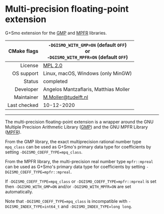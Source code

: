# Multi-precision floating-point extension

G+Smo extension for the [GMP](https://gmplib.org) and [MPFR](https://www.mpfr.org) libraries.

|CMake flags|```-DGISMO_WITH_GMP=ON``` (default ```OFF```) <br> or <br> ```-DGISMO_WITH_MPFR=ON``` (default ```OFF```)|
|--:|---|
|License|[MPL 2.0](https://www.mozilla.org/en-US/MPL/2.0/)|
|OS support|Linux, macOS, Windows (only MinGW)|
|Status|completed|
|Developer|Angelos Mantzaflaris, Matthias Moller|
|Maintainer|M.Moller@tudelft.nl|
|Last checked|10-12-2020|

***

The multi-precision floating-point extension is a wrapper around the
GNU Multiple Precision Arithmetic Library ([GMP](https://gmplib.org))
and the GNU MPFR Library ([MPFR](https://www.mpfr.org)).

From the GMP library, the exact multiprecision rational number type
`mpq_class` can be used as G+Smo's primary data type for coefficients
by setting `-DGISMO_COEFF_TYPE=mpq_class`.

From the MPFR library, the multi-precision real number type
`mpfr::mpreal` can be used as G+Smo's primary data type for
coefficients by setting `-DGISMO_COEFF_TYPE=mpfr::mpreal`.

If `-DGISMO_COEFF_TYPE=mpq_class` or `-DGISMO_COEFF_TYPE=mpfr::mpreal`
is set then `-DGISMO_WITH_GMP=ON` and/or `-DGISMO_WITH_MPFR=ON` are
set automatically.

Note that `-DGISMO_COEFF_TYPE=mpq_class` is incompatible with
`-DGISMO_INDEX_TYPE=int64_t` and `-DGISMO_INDEX_TYPE=long long`.
